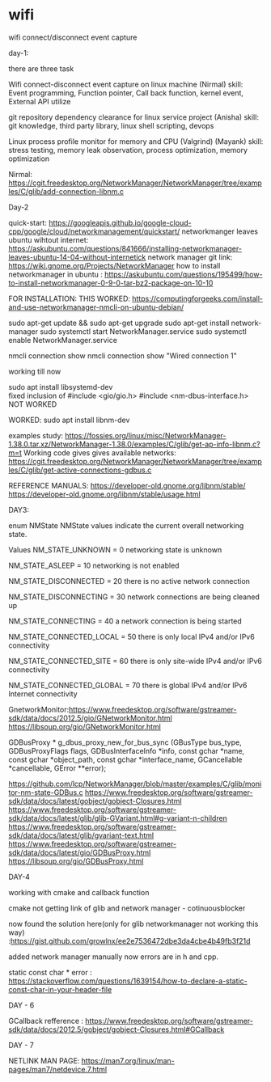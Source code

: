 # wifi
wifi connect/disconnect event capture

day-1:

there are three task

Wifi connect-disconnect event capture on linux machine (Nirmal)
skill: Event programming, Function pointer, Call back function, kernel event, External API utilize

git repository dependency clearance for linux service project (Anisha)
skill: git knowledge, third party library, linux shell scripting, devops

Linux process profile monitor for memory and CPU (Valgrind) (Mayank)
skill: stress testing, memory leak observation, process optimization, memory optimization



Nirmal:
https://cgit.freedesktop.org/NetworkManager/NetworkManager/tree/examples/C/glib/add-connection-libnm.c





Day-2

quick-start: https://googleapis.github.io/google-cloud-cpp/google/cloud/networkmanagement/quickstart/
networkmanger leaves ubuntu wihtout internet: https://askubuntu.com/questions/841666/installing-networkmanager-leaves-ubuntu-14-04-without-internetick
network manager git link: https://wiki.gnome.org/Projects/NetworkManager
how to install networkmanager in ubuntu : https://askubuntu.com/questions/195499/how-to-install-networkmanager-0-9-0-tar-bz2-package-on-10-10


FOR INSTALLATION: 
THIS WORKED:  https://computingforgeeks.com/install-and-use-networkmanager-nmcli-on-ubuntu-debian/


sudo apt-get update && sudo apt-get upgrade
sudo apt-get install network-manager
sudo systemctl start NetworkManager.service
sudo systemctl enable NetworkManager.service


nmcli connection show
nmcli connection show "Wired connection 1"

working till now


sudo apt install libsystemd-dev  
fixed inclusion of
#include <gio/gio.h>
#include <nm-dbus-interface.h>
NOT WORKED





WORKED: sudo apt install libnm-dev



examples study:
https://fossies.org/linux/misc/NetworkManager-1.38.0.tar.xz/NetworkManager-1.38.0/examples/C/glib/get-ap-info-libnm.c?m=t
Working code gives gives available networks: https://cgit.freedesktop.org/NetworkManager/NetworkManager/tree/examples/C/glib/get-active-connections-gdbus.c


REFERENCE MANUALS:
https://developer-old.gnome.org/libnm/stable/
https://developer-old.gnome.org/libnm/stable/usage.html





DAY3:

enum NMState
NMState values indicate the current overall networking state.

Values
NM_STATE_UNKNOWN = 0             networking state is unknown

 
NM_STATE_ASLEEP = 10             networking is not enabled

 
NM_STATE_DISCONNECTED = 20           there is no active network connection

 
NM_STATE_DISCONNECTING = 30          network connections are being cleaned up

 
NM_STATE_CONNECTING = 40             a network connection is being started

 
NM_STATE_CONNECTED_LOCAL = 50            there is only local IPv4 and/or IPv6 connectivity

 
NM_STATE_CONNECTED_SITE = 60             there is only site-wide IPv4 and/or IPv6 connectivity

 
NM_STATE_CONNECTED_GLOBAL = 70           there is global IPv4 and/or IPv6 Internet connectivity

 
GnetworkMonitor:https://www.freedesktop.org/software/gstreamer-sdk/data/docs/2012.5/gio/GNetworkMonitor.html
https://libsoup.org/gio/GNetworkMonitor.html


GDBusProxy *        g_dbus_proxy_new_for_bus_sync       (GBusType bus_type,
                                                         GDBusProxyFlags flags,
                                                         GDBusInterfaceInfo *info,
                                                         const gchar *name,
                                                         const gchar *object_path,
                                                         const gchar *interface_name,
                                                         GCancellable *cancellable,
                                                         GError **error);

https://github.com/lcp/NetworkManager/blob/master/examples/C/glib/monitor-nm-state-GDBus.c
https://www.freedesktop.org/software/gstreamer-sdk/data/docs/latest/gobject/gobject-Closures.html
https://www.freedesktop.org/software/gstreamer-sdk/data/docs/latest/glib/glib-GVariant.html#g-variant-n-children
https://www.freedesktop.org/software/gstreamer-sdk/data/docs/latest/glib/gvariant-text.html
https://www.freedesktop.org/software/gstreamer-sdk/data/docs/latest/gio/GDBusProxy.html
https://libsoup.org/gio/GDBusProxy.html



DAY-4

working with cmake and callback function

cmake not getting link of glib and network manager - cotinuousblocker

now found the solution here(only for glib networkmanager not working this way) :https://gist.github.com/growlnx/ee2e7536472dbe3da4cbe4b49fb3f21d


added network manager manually
now errors are in h and cpp.



static const char * error : https://stackoverflow.com/questions/1639154/how-to-declare-a-static-const-char-in-your-header-file





DAY - 6


GCallback refference : https://www.freedesktop.org/software/gstreamer-sdk/data/docs/2012.5/gobject/gobject-Closures.html#GCallback

DAY - 7


NETLINK MAN PAGE:
https://man7.org/linux/man-pages/man7/netdevice.7.html